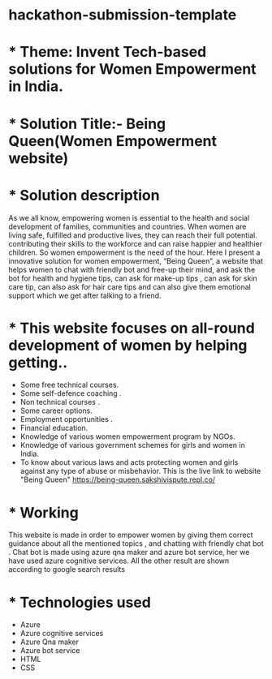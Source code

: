 # hackathon-submission-template
# * Theme: Invent Tech-based solutions for Women Empowerment in India.

# * Solution Title:- Being Queen(Women Empowerment website)

# * Solution description 
As we all know, empowering women is essential to the health and social development of families, communities and countries. When women are living safe, fulfilled and productive lives, they can reach their full potential. contributing their skills to the workforce and can raise happier and healthier children. So women empowerment is the need of the hour.
	Here I present a innovative solution for women empowerment, “Being  Queen”, a website that helps women to chat with friendly bot and free-up their mind, and ask the bot for health and hygiene tips, can ask for make-up tips , can ask for skin care tip, can also ask for hair care tips and can also give them emotional support which we get after talking to a friend.
# * This website focuses on all-round development of women by helping getting..
* Some free technical courses.
* Some self-defence coaching .
* Non technical courses .
* Some career options.
* Employment opportunities .
* Financial education.
* Knowledge of various women empowerment program by NGOs.
* Knowledge of various government schemes for girls and women in India.
* To know about various laws and acts protecting women and girls against any type of abuse or misbehavior.
This is the live link to website "Being Queen" https://being-queen.sakshivispute.repl.co/
# * Working
This website is made in order to empower women by giving them correct guidance about all the mentioned topics , and chatting with friendly chat bot .
Chat bot is made using azure qna maker and azure bot service, her we have used azure cognitive services.
All the other result are shown according to google search results
# * Technologies used
* Azure
* Azure cognitive services
* Azure Qna maker 
* Azure bot service
* HTML
* CSS
